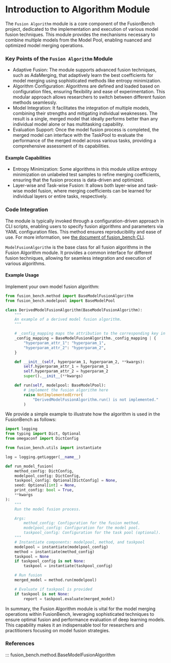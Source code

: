 # Introduction to Algorithm Module

The `Fusion Algorithm` module is a core component of the FusionBench project, dedicated to the implementation and execution of various model fusion techniques. 
This module provides the mechanisms necessary to combine multiple models from the Model Pool, enabling nuanced and optimized model merging operations.

### Key Points of the `Fusion Algorithm` Module

- Adaptive Fusion: The module supports advanced fusion techniques, such as AdaMerging, that adaptively learn the best coefficients for model merging using sophisticated methods like entropy minimization.
- Algorithm Configuration: Algorithms are defined and loaded based on configuration files, ensuring flexibility and ease of experimentation. This modular approach allows researchers to switch between different fusion methods seamlessly.
- Model Integration: It facilitates the integration of multiple models, combining their strengths and mitigating individual weaknesses. The result is a single, merged model that ideally performs better than any individual model alone or has multitasking capability.
- Evaluation Support: Once the model fusion process is completed, the merged model can interface with the TaskPool to evaluate the performance of the merged model across various tasks, providing a comprehensive assessment of its capabilities.

#### Example Capabilities

- Entropy Minimization: Some algorithms in this module utilize entropy minimization on unlabeled test samples to refine merging coefficients, ensuring that the fusion process is data-driven and optimized.
- Layer-wise and Task-wise Fusion: It allows both layer-wise and task-wise model fusion, where merging coefficients can be learned for individual layers or entire tasks, respectively.

### Code Integration

The module is typically invoked through a configuration-driven approach in CLI scripts, enabling users to specify fusion algorithms and parameters via YAML configuration files. This method ensures reproducibility and ease of use.
For more information, see [the document of fusion_bench CLI](../cli/fusion_bench.md).

`ModelFusionAlgorithm` is the base class for all fusion algorithms in the Fusion Algorithm module. 
It provides a common interface for different fusion techniques, allowing for seamless integration and execution of various algorithms.


#### Example Usage

Implement your own model fusion algorithm:

```python
from fusion_bench.method import BaseModelFusionAlgorithm
from fusion_bench.modelpool import BaseModelPool

class DerivedModelFusionAlgorithm(BaseModelFusionAlgorithm):
    """
    An example of a derived model fusion algorithm.
    """

    # _config_mapping maps the attribution to the corresponding key in the configuration file.
    _config_mapping = BaseModelFusionAlgorithm._config_mapping | {
        "hyperparam_attr_1": "hyperparam_1",
        "hyperparam_attr_2": "hyperparam_2",
    }

    def __init__(self, hyperparam_1, hyperparam_2, **kwargs):
        self.hyperparam_attr_1 = hyperparam_1
        self.hyperparam_attr_2 = hyperparam_2
        super().__init__(**kwargs)

    def run(self, modelpool: BaseModelPool):
        # implement the fusion algorithm here
        raise NotImplementedError(
            "DerivedModelFusionAlgorithm.run() is not implemented."
        )
```

We provide a simple example to illustrate how the algorithm is used in the FusionBench as follows:

```python
import logging
from typing import Dict, Optional
from omegaconf import DictConfig

from fusion_bench.utils import instantiate

log = logging.getLogger(__name__)

def run_model_fusion(
    method_config: DictConfig,
    modelpool_config: DictConfig,
    taskpool_config: Optional[DictConfig] = None,
    seed: Optional[int] = None,
    print_config: bool = True,
    **kwargs
):
    """
    Run the model fusion process.

    Args:
        method_config: Configuration for the fusion method.
        modelpool_config: Configuration for the model pool.
        taskpool_config: Configuration for the task pool (optional).
    """
    # Instantiate components: modelpool, method, and taskpool
    modelpool = instantiate(modelpool_config)
    method = instantiate(method_config)
    taskpool = None
    if taskpool_config is not None:
        taskpool = instantiate(taskpool_config)

    # Run fusion
    merged_model = method.run(modelpool)

    # Evaluate if taskpool is provided
    if taskpool is not None:
        report = taskpool.evaluate(merged_model)
```

In summary, the Fusion Algorithm module is vital for the model merging operations within FusionBench, leveraging sophisticated techniques to ensure optimal fusion and performance evaluation of deep learning models. This capability makes it an indispensable tool for researchers and practitioners focusing on model fusion strategies.


### References

::: fusion_bench.method.BaseModelFusionAlgorithm
